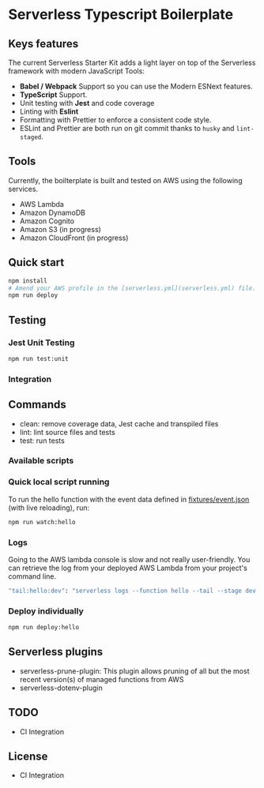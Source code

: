 # Serverless Typescript Boilerplate

## Keys features

The current Serverless Starter Kit adds a light layer on top of the Serverless framework with modern JavaScript Tools:

- **Babel / Webpack** Support so you can use the Modern ESNext features.
- **TypeScript** Support.
- Unit testing with **Jest** and code coverage
- Linting with **Eslint**
- Formatting with Prettier to enforce a consistent code style.
- ESLint and Prettier are both run on git commit thanks to `husky` and `lint-staged`.

## Tools

Currently, the boilterplate is built and tested on AWS using the following services.

- AWS Lambda
- Amazon DynamoDB
- Amazon Cognito
- Amazon S3 (in progress)
- Amazon CloudFront (in progress)

## Quick start

```bash
npm install
# Amend your AWS profile in the [serverless.yml](serverless.yml) file. Currently named YOUR_PROFILE.
npm run deploy
```

## Testing

### Jest Unit Testing

```bash
npm run test:unit
```

### Integration

## Commands

- clean: remove coverage data, Jest cache and transpiled files
- lint: lint source files and tests
- test: run tests

### Available scripts

### Quick local script running

To run the hello function with the event data defined in [fixtures/event.json](./fixtures/event.json) (with live reloading), run:

```bash
npm run watch:hello
```

### Logs

Going to the AWS lambda console is slow and not really user-friendly. You can retrieve the log from your deployed AWS Lambda from your project's command line.

```bash
"tail:hello:dev": "serverless logs --function hello --tail --stage dev --aws-profile <your profile>"
```

### Deploy individually

```bash
npm run deploy:hello
```

## Serverless plugins

- serverless-prune-plugin: This plugin allows pruning of all but the most recent version(s) of managed functions from AWS
- serverless-dotenv-plugin

## TODO

- CI Integration

## License

- CI Integration
